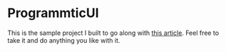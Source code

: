 # ProgrammticUI

This is the sample project I built to go along with [this article](https://dilloncodes.com/ios-view-communication). Feel free to take it and do anything you like with it.
